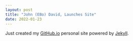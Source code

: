 ```yaml
---
layout: post
title: "John (EBo) David, Launches Site"
date: 2022-01-23
---
```


Just created my [GitHub.io](hhtps://github.io) personal site powered
by [Jekyll](http://jekyllrb.com).

